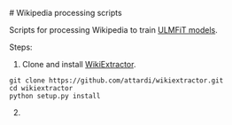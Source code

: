 # Wikipedia processing scripts

Scripts for processing Wikipedia to train [ULMFiT models](http://nlp.fast.ai/category/classification.html).

Steps:
1. Clone and install [WikiExtractor](https://github.com/attardi/wikiextractor).
```
git clone https://github.com/attardi/wikiextractor.git
cd wikiextractor
python setup.py install
```
2.
